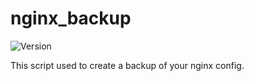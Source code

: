 # nginx_backup
![Version](https://img.shields.io/badge/version-0.1.0-blue.svg)

This script used to create a backup of your nginx config.
